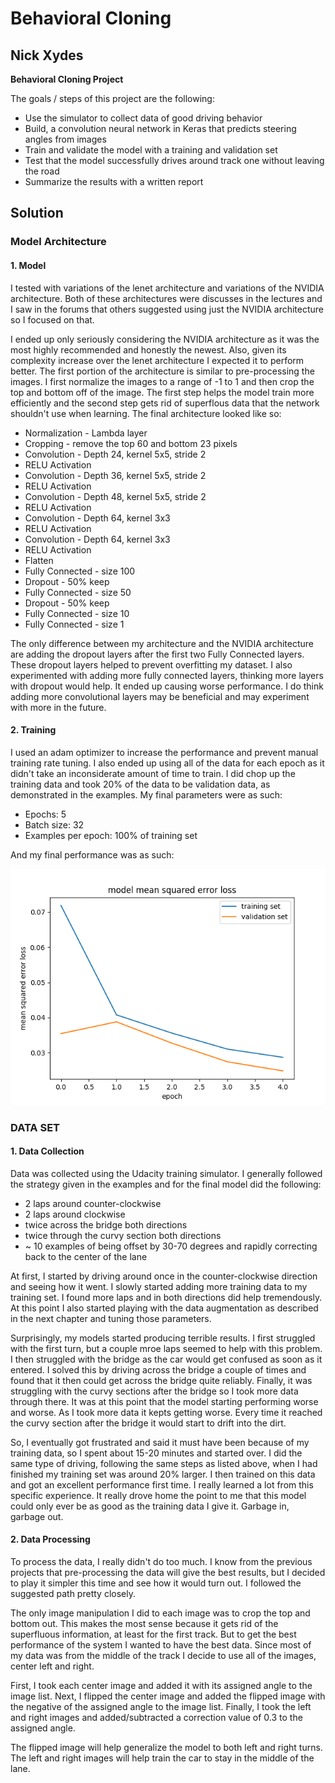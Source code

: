 
# **Behavioral Cloning** 

## Nick Xydes

**Behavioral Cloning Project**

The goals / steps of this project are the following:
* Use the simulator to collect data of good driving behavior
* Build, a convolution neural network in Keras that predicts steering angles from images
* Train and validate the model with a training and validation set
* Test that the model successfully drives around track one without leaving the road
* Summarize the results with a written report


[//]: # (Image References)

[image1]: ./training_history.png "Model Visualization"
[image2]: ./examples/placeholder.png "Grayscaling"
[image3]: ./examples/placeholder_small.png "Recovery Image"
[image4]: ./examples/placeholder_small.png "Recovery Image"
[image5]: ./examples/placeholder_small.png "Recovery Image"
[image6]: ./examples/placeholder_small.png "Normal Image"
[image7]: ./examples/placeholder_small.png "Flipped Image"

## Solution
### Model Architecture

#### 1. Model

I tested with variations of the lenet architecture and variations of the NVIDIA architecture. Both of these architectures were discusses in the lectures and I saw in the forums that others suggested using just the NVIDIA architecture so I focused on that.

I ended up only seriously considering the NVIDIA architecture as it was the most highly recommended and honestly the newest. Also, given its complexity increase over the lenet architecture I expected it to perform better. The first portion of the architecture is similar to pre-processing the images. I first normalize the images to a range of -1 to 1 and then crop the top and bottom off of the image. The first step helps the model train more efficiently and the second step gets rid of superflous data that the network shouldn't use when learning. The final architecture looked like so:

- Normalization - Lambda layer
- Cropping - remove the top 60 and bottom 23 pixels
- Convolution - Depth 24, kernel 5x5, stride 2
- RELU Activation
- Convolution - Depth 36, kernel 5x5, stride 2
- RELU Activation
- Convolution - Depth 48, kernel 5x5, stride 2
- RELU Activation
- Convolution - Depth 64, kernel 3x3
- RELU Activation
- Convolution - Depth 64, kernel 3x3
- RELU Activation
- Flatten
- Fully Connected - size 100
- Dropout - 50% keep
- Fully Connected - size 50
- Dropout - 50% keep
- Fully Connected - size 10
- Fully Connected - size 1

The only difference between my architecture and the NVIDIA architecture are adding the dropout layers after the first two Fully Connected layers. These dropout layers helped to prevent overfitting my dataset. I also experimented with adding more fully connected layers, thinking more layers with dropout would help. It ended up causing worse performance. I do think adding more convolutional layers may be beneficial and may experiment with more in the future.

#### 2. Training

I used an adam optimizer to increase the performance and prevent manual training rate tuning. I also ended up using all of the data for each epoch as it didn't take an inconsiderate amount of time to train. I did chop up the training data and took 20% of the data to be validation data, as demonstrated in the examples. My final parameters were as such:

- Epochs: 5
- Batch size: 32
- Examples per epoch: 100% of training set

And my final performance was as such:

![alt text][image1]


### DATA SET 
#### 1. Data Collection

Data was collected using the Udacity training simulator. I generally followed the strategy given in the examples and for the final model did the following:
- 2 laps around counter-clockwise
- 2 laps around clockwise
- twice across the bridge both directions
- twice through the curvy section both directions
- ~ 10 examples of being offset by 30-70 degrees and rapidly correcting back to the center of the lane

At first, I started by driving around once in the counter-clockwise direction and seeing how it went. I slowly started adding more training data to my training set. I found more laps and in both directions did help tremendously. At this point I also started playing with the data augmentation as described in the next chapter and tuning those parameters.

Surprisingly, my models started producing terrible results. I first struggled with the first turn, but a couple mroe laps seemed to help with this problem. I then struggled with the bridge as the car would get confused as soon as it entered. I solved this by driving across the bridge a couple of times and found that it then could get across the bridge quite reliably. Finally, it was struggling with the curvy sections after the bridge so I took more data through there. It was at this point that the model starting performing worse and worse. As I took more data it kepts getting worse. Every time it reached the curvy section after the bridge it would start to drift into the dirt.

So, I eventually got frustrated and said it must have been because of my training data, so I spent about 15-20 minutes and started over. I did the same type of driving, following the same steps as listed above, when I had finished my training set was around 20% larger. I then trained on this data and got an excellent performance first time. I really learned a lot from this specific experience. It really drove home the point to me that this model could only ever be as good as the training data I give it. Garbage in, garbage out.

#### 2. Data Processing

To process the data, I really didn't do too much. I know from the previous projects that pre-processing the data will give the best results, but I decided to play it simpler this time and see how it would turn out. I followed the suggested path pretty closely.

The only image manipulation I did to each image was to crop the top and bottom out. This makes the most sense because it gets rid of the superfluous information, at least for the first track. But to get the best performance of the system I wanted to have the best data. Since most of my data was from the middle of the track I decide to use all of the images, center left and right. 

First, I took each center image and added it with its assigned angle to the image list. Next, I flipped the center image and added the flipped image with the negative of the assigned angle to the image list. Finally, I took the left and right images and added/subtracted a correction value of 0.3 to the assigned angle. 

The flipped image will help generalize the model to both left and right turns. The left and right images will help train the car to stay in the middle of the lane.

